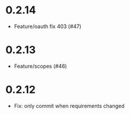 # 0.2.14

- Feature/oauth fix 403 (#47)

# 0.2.13

- Feature/scopes (#46)

# 0.2.12

- Fix: only commit when requirements changed
